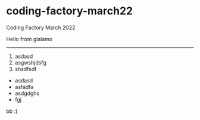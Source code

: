 # coding-factory-march22
Coding Factory March 2022

Hello from gialamo
******************

1. asdasd
2. asgwshjdsfg
3. shsdfsdf

- asdasd
- asfadfa
- asdgdghs
- fgj

bb :)
